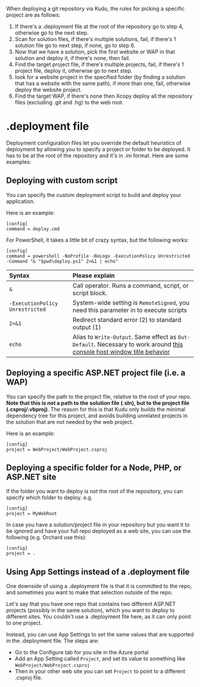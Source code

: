 When deploying a git repository via Kudu, the rules for picking a specific project are as follows:

1. If there's a .deployment file at the root of the repository go to step 4, otherwise go to the next step.
2. Scan for solution files, if there's multiple solutions, fail, if there's 1 solution file go to next step, if none, go to step 6.
3. Now that we have a solution, pick the first website or WAP in that solution and deploy it, if there's none, then fail.
4. Find the target project file, if there's multiple projects, fail, if there's 1 project file, deploy it, otherwise go to next step.
5. look for a website project in the specified folder (by finding a solution that has a website with the same path), if more than one, fail, otherwise deploy the website project.
6. Find the target WAP, if there's none then Xcopy deploy all the repository files (excluding .git and .hg) to the web root.

# .deployment file
Deployment configuration files let you override the default heuristics of deployment by allowing you to specify a project or folder to be deployed. It has to be at the root of the repository and it's in .ini format. Here are some examples:

## Deploying with custom script

You can specify the custom deployment script to build and deploy your application.

Here is an example:

    [config]
    command = deploy.cmd

For PowerShell, it takes a little bit of crazy syntax, but the following works:

    [config]
    command = powershell -NoProfile -NoLogo -ExecutionPolicy Unrestricted -Command "& "$pwd\deploy.ps1" 2>&1 | echo"

| Syntax                          | Please explain                                           |
|:--------------------------------|:---------------------------------------------------------|
| `&`                             | Call operator. Runs a command, script, or script block. |
| `-ExecutionPolicy Unrestricted` | System-wide setting is `RemoteSigned`, you need this parameter in to execute scripts<br> |
| `2>&1`                          | Redirect standard error (2) to standard output (1)      |
| `echo`                          | Alias to `Write-Output`. Same effect as `Out-Default`. Necessary to work around [this console host window title behavior](https://github.com/projectkudu/KuduScript/pull/33)

## Deploying a specific ASP.NET project file (i.e. a WAP)

You can specify the path to the project file, relative to the root of your repo. **Note that this is not a path to the solution file (.sln), but to the project file (.csproj/.vbproj)**. The reason for this is that Kudu only builds the minimal dependency tree for this project, and avoids building unrelated projects in the solution that are not needed by the web project.

Here is an example:

    [config]
    project = WebProject/WebProject.csproj

## Deploying a specific folder for a Node, PHP, or ASP.NET site

If the folder you want to deploy is not the root of  the repository, you can specify which folder to deploy. e.g.

    [config]
    project = MyWebRoot

In case you have a solution/project file in your repository but you want it to be ignored and have your full repo deployed as a web site, you can use the following (e.g. Orchard use this):

    [config]
    project = .

## Using App Settings instead of a .deployment file

One downside of using a .deployment file is that it is committed to the repo, and sometimes you want to make that selection outside of the repo.

Let's say that you have one repo that contains two different ASP.NET projects (possibly in the same solution), which you want to deploy to different sites. You couldn't use a .deployment file here, as it can only point to one project.

Instead, you can use App Settings to set the same values that are supported in the .deployment file. The steps are:

- Go to the Configure tab for you site in the Azure portal
- Add an App Setting called `Project`, and set its value to something like `WebProject/WebProject.csproj`
- Then in your other web site you can set `Project` to point to a different .csproj file.